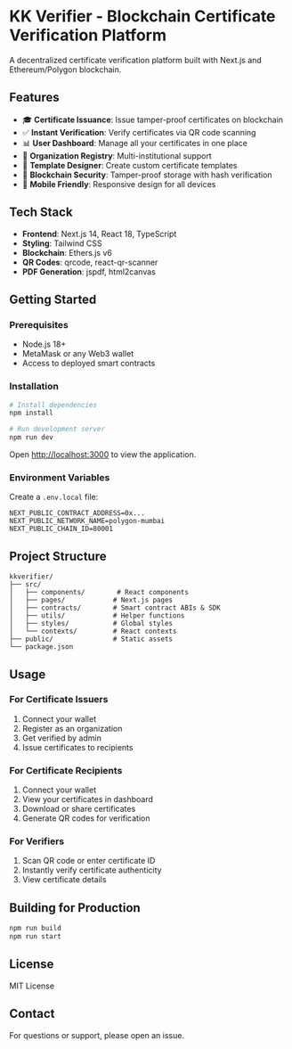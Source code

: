 # KK Verifier - Blockchain Certificate Verification Platform

A decentralized certificate verification platform built with Next.js and Ethereum/Polygon blockchain.

## Features

- 🎓 **Certificate Issuance**: Issue tamper-proof certificates on blockchain
- ✅ **Instant Verification**: Verify certificates via QR code scanning
- 📊 **User Dashboard**: Manage all your certificates in one place
- 🏢 **Organization Registry**: Multi-institutional support
- 🎨 **Template Designer**: Create custom certificate templates
- 🔐 **Blockchain Security**: Tamper-proof storage with hash verification
- 📱 **Mobile Friendly**: Responsive design for all devices

## Tech Stack

- **Frontend**: Next.js 14, React 18, TypeScript
- **Styling**: Tailwind CSS
- **Blockchain**: Ethers.js v6
- **QR Codes**: qrcode, react-qr-scanner
- **PDF Generation**: jspdf, html2canvas

## Getting Started

### Prerequisites

- Node.js 18+
- MetaMask or any Web3 wallet
- Access to deployed smart contracts

### Installation

```bash
# Install dependencies
npm install

# Run development server
npm run dev
```

Open [http://localhost:3000](http://localhost:3000) to view the application.

### Environment Variables

Create a `.env.local` file:

```env
NEXT_PUBLIC_CONTRACT_ADDRESS=0x...
NEXT_PUBLIC_NETWORK_NAME=polygon-mumbai
NEXT_PUBLIC_CHAIN_ID=80001
```

## Project Structure

```
kkverifier/
├── src/
│   ├── components/        # React components
│   ├── pages/            # Next.js pages
│   ├── contracts/        # Smart contract ABIs & SDK
│   ├── utils/            # Helper functions
│   ├── styles/           # Global styles
│   └── contexts/         # React contexts
├── public/               # Static assets
└── package.json
```

## Usage

### For Certificate Issuers

1. Connect your wallet
2. Register as an organization
3. Get verified by admin
4. Issue certificates to recipients

### For Certificate Recipients

1. Connect your wallet
2. View your certificates in dashboard
3. Download or share certificates
4. Generate QR codes for verification

### For Verifiers

1. Scan QR code or enter certificate ID
2. Instantly verify certificate authenticity
3. View certificate details

## Building for Production

```bash
npm run build
npm run start
```

## License

MIT License

## Contact

For questions or support, please open an issue.
